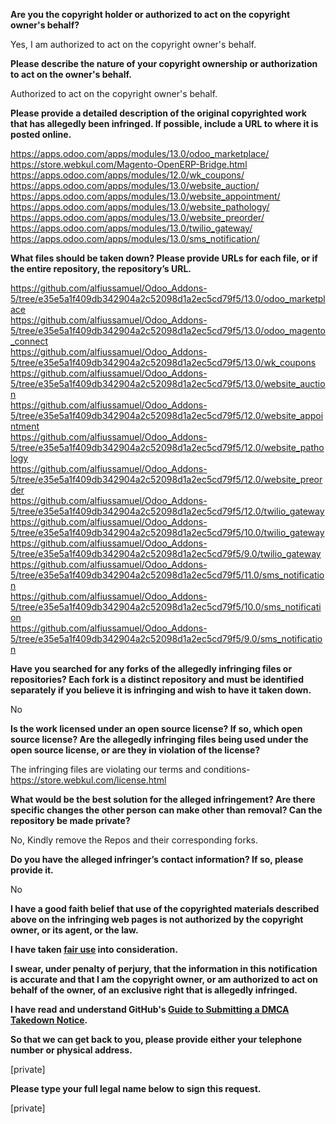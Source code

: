 **Are you the copyright holder or authorized to act on the copyright owner's behalf?**  
  
Yes, I am authorized to act on the copyright owner's behalf.  
  
**Please describe the nature of your copyright ownership or authorization to act on the owner's behalf.**  
  
Authorized to act on the copyright owner's behalf.  
  
**Please provide a detailed description of the original copyrighted work that has allegedly been infringed. If possible, include a URL to where it is posted online.**  
  
https://apps.odoo.com/apps/modules/13.0/odoo_marketplace/  
https://store.webkul.com/Magento-OpenERP-Bridge.html  
https://apps.odoo.com/apps/modules/12.0/wk_coupons/  
https://apps.odoo.com/apps/modules/13.0/website_auction/  
https://apps.odoo.com/apps/modules/13.0/website_appointment/  
https://apps.odoo.com/apps/modules/13.0/website_pathology/  
https://apps.odoo.com/apps/modules/13.0/website_preorder/  
https://apps.odoo.com/apps/modules/13.0/twilio_gateway/  
https://apps.odoo.com/apps/modules/13.0/sms_notification/  
  
**What files should be taken down? Please provide URLs for each file, or if the entire repository, the repository’s URL.**  
  
https://github.com/alfiussamuel/Odoo_Addons-5/tree/e35e5a1f409db342904a2c52098d1a2ec5cd79f5/13.0/odoo_marketplace  
https://github.com/alfiussamuel/Odoo_Addons-5/tree/e35e5a1f409db342904a2c52098d1a2ec5cd79f5/13.0/odoo_magento_connect  
https://github.com/alfiussamuel/Odoo_Addons-5/tree/e35e5a1f409db342904a2c52098d1a2ec5cd79f5/13.0/wk_coupons  
https://github.com/alfiussamuel/Odoo_Addons-5/tree/e35e5a1f409db342904a2c52098d1a2ec5cd79f5/13.0/website_auction  
https://github.com/alfiussamuel/Odoo_Addons-5/tree/e35e5a1f409db342904a2c52098d1a2ec5cd79f5/12.0/website_appointment  
https://github.com/alfiussamuel/Odoo_Addons-5/tree/e35e5a1f409db342904a2c52098d1a2ec5cd79f5/12.0/website_pathology  
https://github.com/alfiussamuel/Odoo_Addons-5/tree/e35e5a1f409db342904a2c52098d1a2ec5cd79f5/12.0/website_preorder  
https://github.com/alfiussamuel/Odoo_Addons-5/tree/e35e5a1f409db342904a2c52098d1a2ec5cd79f5/12.0/twilio_gateway  
https://github.com/alfiussamuel/Odoo_Addons-5/tree/e35e5a1f409db342904a2c52098d1a2ec5cd79f5/10.0/twilio_gateway  
https://github.com/alfiussamuel/Odoo_Addons-5/tree/e35e5a1f409db342904a2c52098d1a2ec5cd79f5/9.0/twilio_gateway  
https://github.com/alfiussamuel/Odoo_Addons-5/tree/e35e5a1f409db342904a2c52098d1a2ec5cd79f5/11.0/sms_notification  
https://github.com/alfiussamuel/Odoo_Addons-5/tree/e35e5a1f409db342904a2c52098d1a2ec5cd79f5/10.0/sms_notification  
https://github.com/alfiussamuel/Odoo_Addons-5/tree/e35e5a1f409db342904a2c52098d1a2ec5cd79f5/9.0/sms_notification  
  
**Have you searched for any forks of the allegedly infringing files or repositories? Each fork is a distinct repository and must be identified separately if you believe it is infringing and wish to have it taken down.**  
  
No  
  
**Is the work licensed under an open source license? If so, which open source license? Are the allegedly infringing files being used under the open source license, or are they in violation of the license?**  
  
The infringing files are violating our terms and conditions- https://store.webkul.com/license.html  
  
**What would be the best solution for the alleged infringement? Are there specific changes the other person can make other than removal? Can the repository be made private?**  
  
No, Kindly remove the Repos and their corresponding forks.  
  
**Do you have the alleged infringer’s contact information? If so, please provide it.**  
  
No  
  
**I have a good faith belief that use of the copyrighted materials described above on the infringing web pages is not authorized by the copyright owner, or its agent, or the law.**  
  
**I have taken <a href="https://www.lumendatabase.org/topics/22">fair use</a> into consideration.**  
  
**I swear, under penalty of perjury, that the information in this notification is accurate and that I am the copyright owner, or am authorized to act on behalf of the owner, of an exclusive right that is allegedly infringed.**  
  
**I have read and understand GitHub's <a href="https://help.github.com/articles/guide-to-submitting-a-dmca-takedown-notice/">Guide to Submitting a DMCA Takedown Notice</a>.**  
  
**So that we can get back to you, please provide either your telephone number or physical address.**  
  
[private]   
  
**Please type your full legal name below to sign this request.**  
  
[private]  
